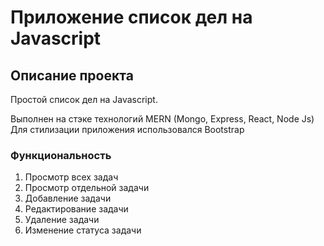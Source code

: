 # Приложение список дел на Javascript

## Описание проекта

Простой список дел на Javascript.

Выполнен на стэке технологий MERN (Mongo, Express, React, Node Js)
Для стилизации приложения использовался Bootstrap

### Функциональность

1. Просмотр всех задач
2. Просмотр отдельной задачи
3. Добавление задачи
4. Редактирование задачи
5. Удаление задачи
6. Изменение статуса задачи
